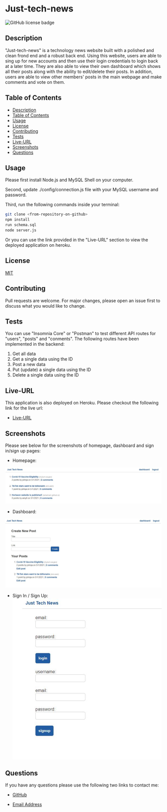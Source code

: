 # Just-tech-news
![GitHub license badge](https://img.shields.io/badge/license-MIT-blue.svg)

## Description

"Just-tech-news" is a technology news website built with a polished and clean frond end and a robust back end. Using this website, users are able to sing up for new accounts and then use their login credentials to login back at a later time. They are also able to view their own dashboard which shows all their posts along with the ability to edit/delete their posts. In addition, users are able to view other members' posts in the main webpage and make comments and vote on them.

## Table of Contents

* [Description](#description)
* [Table of Contents](#table-of-contents)
* [Usage](#usage)
* [License](#license)
* [Contributing](#contributing)
* [Tests](#tests)
* [Live-URL](#Live-URL)
* [Screenshots](#screenshots)
* [Questions](#questions)

## Usage

Please first install Node.js and MySQL Shell on your computer.

Second, update ./config/connection.js file with your MySQL username and password.

Third, run the following commands inside your terminal:

```bash
git clone <from-repository-on-github>
npm install
run schema.sql
node server.js
```
Or you can use the link provided in the "Live-URL" section to view the deployed application on heroku.

## License

[MIT](https://choosealicense.com/licenses/mit/)

## Contributing

Pull requests are welcome. For major changes, please open an issue first to discuss what you would like to change.

## Tests

You can use "Insomnia Core" or "Postman" to test different API routes for "users", "posts" and "conments". The following routes have been implemented in the backend:
1. Get all data
2. Get a single data using the ID
2. Post a new data
3. Put (update) a single data using the ID
4. Delete a single data using the ID

## Live-URL

This application is also deployed on Heroku. Please checkout the following link for the live url: 
* [Live-URL](https://just-tech-news-0430-ss.herokuapp.com/)


## Screenshots

Please see below for the screenshots of homepage, dashboard and sign in/sign up pages:
* Homepage:

![alt=home](./utils/images/homepage.JPG)

* Dashboard:

![alt=dashboard](./utils/images/dashboard.JPG)

* Sign In / Sign Up:
![alt=login](./utils/images/login.JPG)


## Questions

If you have any questions please use the following two links to contact me:

* [GitHub](https://github.com/sshahram)

* [Email Address](mailto:shirin.shahram23@gmail.com)